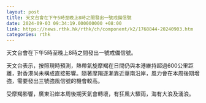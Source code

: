 ```yaml
---
layout: post
title: 天文台會在下午5時至晚上8時之間發出一號戒備信號
date: 2024-09-03 09:34:19.000000000 +08:00
link: https://news.rthk.hk/rthk/ch/component/k2/1768844-20240903.htm
categories: rthk
---
```


天文台會在下午5時至晚上8時之間發出一號戒備信號。

天文台表示，按照現時預測，熱帶氣旋摩羯在日間仍與本港維持超過600公里距離，對香港尚未構成直接影響。隨著摩羯逐漸靠近華南沿岸，風力會在本周後期增強，需要發出三號強風信號的機會較高。

受摩羯影響，廣東沿岸本周後期天氣會轉壞，有狂風大驟雨，海有大浪及湧浪。
